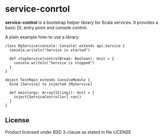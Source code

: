 # service-conrtol

**service-control** is a bootstrap helper library for Scala services. It provides a basic DI, entry point and console control.

A plain example how-to use a library:
```
class MyService(console: Console) extends api.Service {
  console.writeln("Service is started")

  def stopService(controlBreak: Boolean): Unit = {
    console.writeln("Service is stopped")
  }
}

object TestMain extends ConsoleModule {
  bind [Service] to injected [MyService]

  def main(args: Array[String]): Unit = {
    inject[ServiceController].run()
  }
}
```


## License

Product licensed under BSD 3-clause as stated in file LICENSE
